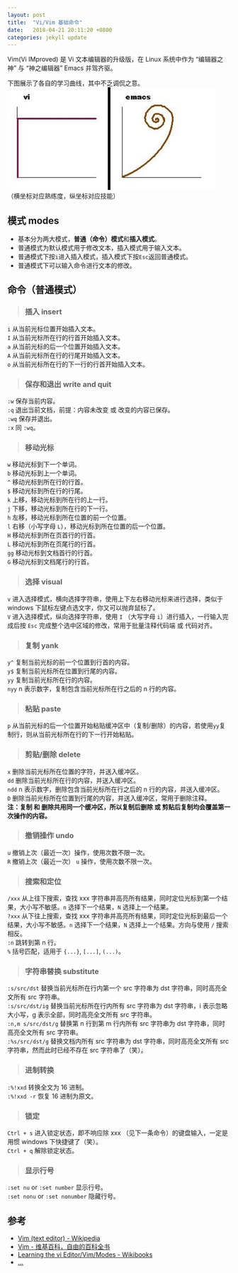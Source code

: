 ```yaml
---
layout: post
title:  "Vi/Vim 基础命令"
date:   2018-04-21 20:11:20 +0800
categories: jekyll update
---
```

Vim(Vi IMproved) 是 Vi 文本编辑器的升级版，在 Linux 系统中作为 “编辑器之神” 与 “神之编辑器” Emacs 并驾齐驱。

下图展示了各自的学习曲线，其中不乏调侃之意。<br>
![curves](/images/20180421/vi_emacs_learning_curves.jpg)<br>
（横坐标对应熟练度，纵坐标对应技能）

## 模式 modes
* 基本分为两大模式，**普通（命令）模式**和**插入模式**。
* 普通模式为默认模式用于修改文本，插入模式用于输入文本。
* 普通模式下按`i`进入插入模式，插入模式下按`Esc`返回普通模式。
* 普通模式下可以输入命令进行文本的修改。

## 命令（普通模式）
> ### 插入 insert
`i` 从当前光标位置开始插入文本。<br>
`I` 从当前光标所在行的行首开始插入文本。<br>
`a` 从当前光标的后一个位置开始插入文本。<br>
`A` 从当前光标所在行的行尾开始插入文本。<br>
`o` 从当前光标所在行的下一行的行首开始插入文本。

> ### 保存和退出 write and quit
`:w` 保存当前内容。<br>
`:q` 退出当前文档，前提：内容未改变 或 改变的内容已保存。<br>
`:wq` 保存并退出。<br>
`:x` 同 `:wq`。

> ### 移动光标
`w` 移动光标到下一个单词。<br>
`b` 移动光标到上一个单词。<br>
`^` 移动光标到所在行的行首。<br>
`$` 移动光标到所在行的行尾。<br>
`k` 上移，移动光标到所在行的上一行。<br>
`j` 下移，移动光标到所在行的下一行。<br>
`h` 左移，移动光标到所在位置的前一个位置。<br>
`l` 右移（小写字母 `L`），移动光标到所在位置的后一个位置。<br>
`H` 移动光标到所在页首行的行首。<br>
`L` 移动光标到所在页尾行的行首。<br>
`gg` 移动光标到文档首行的行首。<br>
`G` 移动光标到文档尾行的行首。

> ### 选择 visual
`v` 进入选择模式，横向选择字符串，使用上下左右移动光标来进行选择，类似于 windows 下鼠标左键点选文字，你又可以抛弃鼠标了。<br>
`V` 进入选择模式，纵向选择字符串，使用 `I` （大写字母 `i`）进行插入，一行输入完成后按 `Esc` 完成整个选中区域的修改，常用于批量注释代码端 或 代码对齐。

> ### 复制 yank
`y^` 复制当前光标的前一个位置到行首的内容。<br>
`y$` 复制当前光标所在位置到行尾的内容。<br>
`yy` 复制当前光标所在行的内容。<br>
`nyy` n 表示数字，复制包含当前光标所在行之后的 n 行的内容。

> ### 粘贴 paste
`p` 从当前光标的后一个位置开始粘贴缓冲区中（复制/删除）的内容，若使用`yy`复制行，则从当前光标所在行的下一行开始粘贴。

> ### 剪贴/删除 delete
`x` 删除当前光标所在位置的字符，并送入缓冲区。<br>
`dd` 删除当前光标所在行的内容，并送入缓冲区。<br>
`ndd` n 表示数字，删除包含当前光标所在行之后的 n 行的内容，并送入缓冲区。<br>
`D` 删除当前光标所在位置到行尾的内容，并送入缓冲区，常用于删除注释。<br>
**注：复制 和 删除共用同一个缓冲区，所以复制后删除 或 剪贴后复制均会覆盖第一次操作的内容。**

> ### 撤销操作 undo
`u` 撤销上次（最近一次）操作，使用次数不限一次。<br>
`R` 撤销上次（最近一次） `u` 操作，使用次数不限一次。

> ### 搜索和定位
`/xxx` 从上往下搜索，查找 xxx 字符串并高亮所有结果，同时定位光标到第一个结果，大小写不敏感。`n` 选择下一个结果，`N` 选择上一个结果。<br>
`?xxx` 从下往上搜索，查找 xxx 字符串并高亮所有结果，同时定位光标到最后一个结果，大小写不敏感。`n` 选择下一个结果，`N` 选择上一个结果。方向与使用 `/` 搜索相反。<br>
`:n` 跳转到第 n 行。<br>
`%` 括号匹配，适用于 `{...}`, `[...]`, `(...)`。

> ### 字符串替换 substitute
`:s/src/dst` 替换当前光标所在行内第一个 src 字符串为 dst 字符串，同时高亮全文所有 src 字符串。<br>
`:s/src/dst/ig` 替换当前光标所在行内所有 src 字符串为 dst 字符串，i 表示忽略大小写，g 表示全部，同时高亮全文所有 src 字符串。<br>
`:n,m s/src/dst/g` 替换第 n 行到第 m 行内所有 src 字符串为 dst 字符串，同时高亮全文所有 src 字符串。<br>
`:%s/src/dst/g` 替换文档内所有 src 字符串为 dst 字符串，同时高亮全文所有 src 字符串，然而此时已经不存在 src 字符串了（笑）。

> ### 进制转换
`:%!xxd` 转换全文为 16 进制。<br>
`:%!xxd -r` 恢复 16 进制为原文。

> ### 锁定
`Ctrl + s` 进入锁定状态，即不响应除 xxx （见下一条命令）的键盘输入，一定是用惯 windows 下快捷键了（笑）。<br>
`Ctrl + q` 解除锁定状态。

> ### 显示行号
`:set nu` or `:set number` 显示行号。<br>
`:set nonu` or `:set nonumber` 隐藏行号。

## 参考
* [Vim (text editor) - Wikipedia](https://en.wikipedia.org/wiki/Vim_(text_editor))
* [Vim - 维基百科，自由的百科全书](https://zh.wikipedia.org/wiki/Vim)
* [Learning the vi Editor/Vim/Modes - Wikibooks](https://en.wikibooks.org/wiki/Learning_the_vi_Editor/Vim/Modes)
* [...](http://github.com/mistydew)
